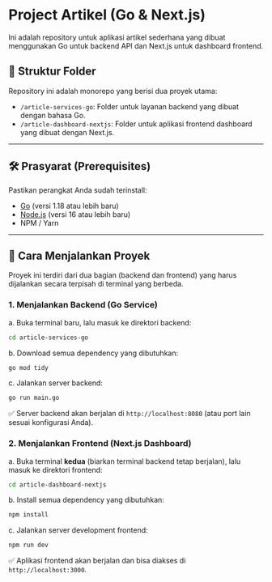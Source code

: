 # Project Artikel (Go & Next.js)

Ini adalah repository untuk aplikasi artikel sederhana yang dibuat menggunakan Go untuk backend API dan Next.js untuk dashboard frontend.

## 📂 Struktur Folder

Repository ini adalah monorepo yang berisi dua proyek utama:

- `/article-services-go`: Folder untuk layanan backend yang dibuat dengan bahasa Go.
- `/article-dashboard-nextjs`: Folder untuk aplikasi frontend dashboard yang dibuat dengan Next.js.

---

## 🛠️ Prasyarat (Prerequisites)

Pastikan perangkat Anda sudah terinstall:

- [Go](https://go.dev/doc/install) (versi 1.18 atau lebih baru)
- [Node.js](https://nodejs.org/en/) (versi 16 atau lebih baru)
- NPM / Yarn

---

## 🚀 Cara Menjalankan Proyek

Proyek ini terdiri dari dua bagian (backend dan frontend) yang harus dijalankan secara terpisah di terminal yang berbeda.

### 1. Menjalankan Backend (Go Service)

a. Buka terminal baru, lalu masuk ke direktori backend:

```bash
cd article-services-go
```

b. Download semua dependency yang dibutuhkan:

```bash
go mod tidy
```

c. Jalankan server backend:

```bash
go run main.go
```

✅ Server backend akan berjalan di `http://localhost:8080` (atau port lain sesuai konfigurasi Anda).

### 2. Menjalankan Frontend (Next.js Dashboard)

a. Buka terminal **kedua** (biarkan terminal backend tetap berjalan), lalu masuk ke direktori frontend:

```bash
cd article-dashboard-nextjs
```

b. Install semua dependency yang dibutuhkan:

```bash
npm install
```

c. Jalankan server development frontend:

```bash
npm run dev
```

✅ Aplikasi frontend akan berjalan dan bisa diakses di `http://localhost:3000`.
